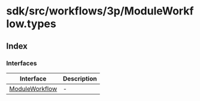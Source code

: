 # sdk/src/workflows/3p/ModuleWorkflow.types

## Index

### Interfaces

| Interface | Description |
| ------ | ------ |
| [ModuleWorkflow](interfaces/ModuleWorkflow.md) | - |

